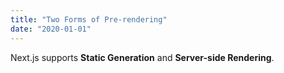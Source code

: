 ```yaml
---
title: "Two Forms of Pre-rendering"
date: "2020-01-01"
---
```


Next.js supports **Static Generation** and **Server-side Rendering**.
